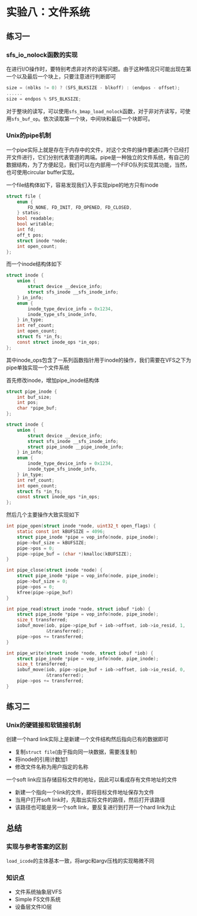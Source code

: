 # 实验八：文件系统

## 练习一

### sfs_io_nolock函数的实现

在进行I/O操作时，要特别考虑非对齐的读写问题。由于这种情况只可能出现在第一个以及最后一个块上，只要注意进行判断即可

```c
size = (nblks != 0) ? (SFS_BLKSIZE - blkoff) : (endpos - offset);
......
size = endpos % SFS_BLKSIZE;
```

对于整块的读写，可以使用`sfs_bmap_load_nolock`函数，对于非对齐读写，可使用`sfs_buf_op`。依次读取第一个块，中间块和最后一个块即可。

### Unix的pipe机制

一个pipe实际上就是存在于内存中的文件，对这个文件的操作要通过两个已经打开文件进行，它们分别代表管道的两端。pipe是一种独立的文件系统，有自己的数据结构，为了方便起见，我们可以在内部用一个FIFO队列实现其功能，当然，也可使用circular buffer实现。

一个file结构体如下，容易发现我们入手实现pipe的地方只有inode

```c
struct file {
    enum {
        FD_NONE, FD_INIT, FD_OPENED, FD_CLOSED,
    } status;
    bool readable;
    bool writable;
    int fd;
    off_t pos;
    struct inode *node;
    int open_count;
};
```

而一个inode结构体如下

```c
struct inode {
    union {
        struct device __device_info;
        struct sfs_inode __sfs_inode_info;
    } in_info;
    enum {
        inode_type_device_info = 0x1234,
        inode_type_sfs_inode_info,
    } in_type;
    int ref_count;
    int open_count;
    struct fs *in_fs;
    const struct inode_ops *in_ops;
};
```

其中inode_ops包含了一系列函数指针用于inode的操作，我们需要在VFS之下为pipe单独实现一个文件系统

首先修改inode，增加pipe_inode结构体

```c
struct pipe_inode {
    int buf_size;
    int pos;
    char *pipe_buf;
};

struct inode {
    union {
        struct device __device_info;
        struct sfs_inode __sfs_inode_info;
        struct pipe_inode __pipe_inode_info;
    } in_info;
    enum {
        inode_type_device_info = 0x1234,
        inode_type_sfs_inode_info,
    } in_type;
    int ref_count;
    int open_count;
    struct fs *in_fs;
    const struct inode_ops *in_ops;
};
```

然后几个主要操作大致实现如下

```c
int pipe_open(struct inode *node, uint32_t open_flags) {
    static const int kBUFSIZE = 4096;
    struct pipe_inode *pipe = vop_info(node, pipe_inode);
    pipe->buf_size = kBUFSIZE;
    pipe->pos = 0;
    pipe->pipe_buf = (char *)kmalloc(kBUFSIZE);
}

int pipe_close(struct inode *node) {
    struct pipe_inode *pipe = vop_info(node, pipe_inode);
    pipe->buf_size = 0;
    pipe->pos = 0;
    kfree(pipe->pipe_buf)
}

int pipe_read(struct inode *node, struct iobuf *iob) {
    struct pipe_inode *pipe = vop_info(node, pipe_inode);
    size_t transferred;
    iobuf_move(iob, pipe->pipe_buf + iob->offset, iob->io_resid, 1,
               &transferred);
    pipe->pos += transferred;
}

int pipe_write(struct inode *node, struct iobuf *iob) {
    struct pipe_inode *pipe = vop_info(node, pipe_inode);
    size_t transferred;
    iobuf_move(iob, pipe->pipe_buf + iob->offset, iob->io_resid, 0,
               &transferred);
    pipe->pos += transferred;
}
```

## 练习二

### Unix的硬链接和软链接机制

创建一个hard link实际上是新建一个文件结构然后指向已有的数据即可

* 复制`struct file`(由于指向同一块数据，需要浅复制)
* 将inode的引用计数加1
* 修改文件名称为用户指定的名称

一个soft link应当存储目标文件的地址，因此可以看成存有文件地址的文件

* 新建一个指向一个link的文件，即将目标文件地址保存为文件
* 当用户打开soft link时，先取出实际文件的路径，然后打开该路径
* 该路径也可能是另一个soft link，要反复进行到打开一个hard link为止

## 总结

### 实现与参考答案的区别

`load_icode`的主体基本一致，将argc和argv压栈的实现略微不同

### 知识点

* 文件系统抽象层VFS
* Simple FS文件系统
* 设备层文件IO层